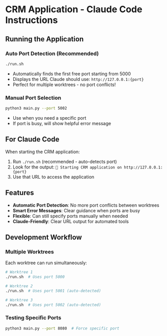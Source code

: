 # CRM Application - Claude Code Instructions

## Running the Application

### Auto Port Detection (Recommended)
```bash
./run.sh
```
- Automatically finds the first free port starting from 5000
- Displays the URL Claude should use: `http://127.0.0.1:{port}`
- Perfect for multiple worktrees - no port conflicts!

### Manual Port Selection
```bash
python3 main.py --port 5002
```
- Use when you need a specific port
- If port is busy, will show helpful error message

## For Claude Code

When starting the CRM application:
1. Run `./run.sh` (recommended - auto-detects port)
2. Look for the output: `🚀 Starting CRM application on http://127.0.0.1:{port}`
3. Use that URL to access the application

## Features

- **Automatic Port Detection**: No more port conflicts between worktrees
- **Smart Error Messages**: Clear guidance when ports are busy  
- **Flexible**: Can still specify ports manually when needed
- **Claude-Friendly**: Clear URL output for automated tools

## Development Workflow

### Multiple Worktrees
Each worktree can run simultaneously:
```bash
# Worktree 1
./run.sh  # Uses port 5000

# Worktree 2  
./run.sh  # Uses port 5001 (auto-detected)

# Worktree 3
./run.sh  # Uses port 5002 (auto-detected)
```

### Testing Specific Ports
```bash
python3 main.py --port 8080  # Force specific port
```